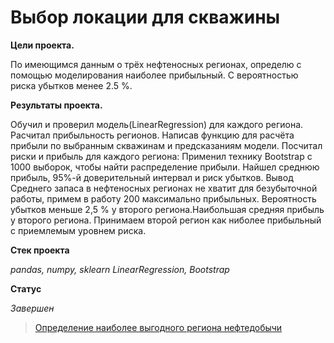 # Выбор локации для скважины

**Цели проекта.**

По имеющимся данным о трёх нефтеносных регионах, определю с помощью моделирования наиболее прибыльный.
С вероятностью риска убытков менее 2.5 %.

**Результаты проекта.**

Обучил и проверил модель(LinearRegression) для каждого региона.
Расчитал прибыльность регионов. Написав функцию для расчёта прибыли по выбранным скважинам и предсказаниям модели. 
Посчитал риски и прибыль для каждого региона:
Применил технику Bootstrap с 1000 выборок, чтобы найти распределение прибыли.
Найшел среднюю прибыль, 95%-й доверительный интервал и риск убытков.
Вывод
Среднего запаса в нефтеносных регионах не хватит для безубыточной работы, примем в работу 200 максимально прибыльных.
Вероятность убытков меньше 2,5 % у второго региона.Наибольшая средняя прибыль у второго региона. Принимаем второй регион как ниболее прибыльный с приемлемым уровнем риска.

**Стек проекта**

_pandas, numpy, sklearn LinearRegression, Bootstrap_

**Статус**

_Завершен_

> [Определение наиболее выгодного региона нефтедобычи](https://github.com/Mikhail-9/yandex_projects_praktimum/blob/master/drill_data_scientist/drill_data_scientist.ipynb)
